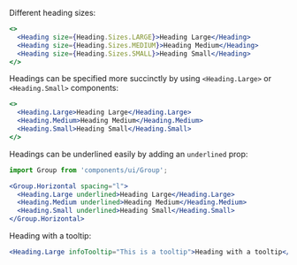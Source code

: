 Different heading sizes:
```jsx
<>
  <Heading size={Heading.Sizes.LARGE}>Heading Large</Heading>
  <Heading size={Heading.Sizes.MEDIUM}>Heading Medium</Heading>
  <Heading size={Heading.Sizes.SMALL}>Heading Small</Heading>
</>
```

Headings can be specified more succinctly by using `<Heading.Large>` or `<Heading.Small>` components:
```jsx
<>
  <Heading.Large>Heading Large</Heading.Large>
  <Heading.Medium>Heading Medium</Heading.Medium>
  <Heading.Small>Heading Small</Heading.Small>
</>
```

Headings can be underlined easily by adding an `underlined` prop:
```jsx
import Group from 'components/ui/Group';

<Group.Horizontal spacing="l">
  <Heading.Large underlined>Heading Large</Heading.Large>
  <Heading.Medium underlined>Heading Medium</Heading.Medium>
  <Heading.Small underlined>Heading Small</Heading.Small>
</Group.Horizontal>
```

Heading with a tooltip:
```jsx
<Heading.Large infoTooltip="This is a tooltip">Heading with a tooltip</Heading.Large>
```
